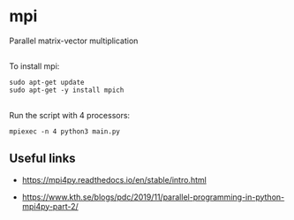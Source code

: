 # mpi
Parallel matrix-vector multiplication 

##
To install mpi:
```
sudo apt-get update
sudo apt-get -y install mpich
```


##
Run the script with 4 processors:
```
mpiexec -n 4 python3 main.py
```

## Useful links
- https://mpi4py.readthedocs.io/en/stable/intro.html

- https://www.kth.se/blogs/pdc/2019/11/parallel-programming-in-python-mpi4py-part-2/